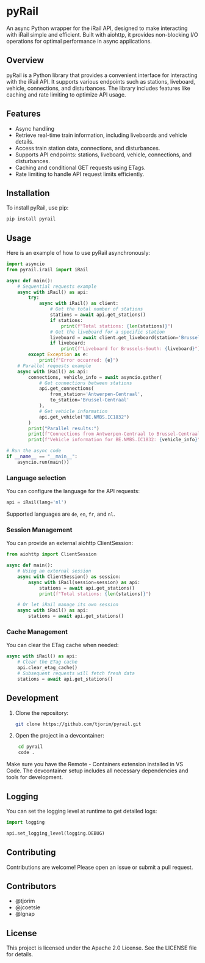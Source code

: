 # pyRail

An async Python wrapper for the iRail API, designed to make interacting with iRail simple and efficient.
Built with aiohttp, it provides non-blocking I/O operations for optimal performance in async applications.

## Overview

pyRail is a Python library that provides a convenient interface for interacting with the iRail API. It supports various endpoints such as stations, liveboard, vehicle, connections, and disturbances. The library includes features like caching and rate limiting to optimize API usage.

## Features

- Async handling
- Retrieve real-time train information, including liveboards and vehicle details.
- Access train station data, connections, and disturbances.
- Supports API endpoints: stations, liveboard, vehicle, connections, and disturbances.
- Caching and conditional GET requests using ETags.
- Rate limiting to handle API request limits efficiently.

## Installation

To install pyRail, use pip:

```bash
pip install pyrail
```

## Usage

Here is an example of how to use pyRail asynchronously:

```python
import asyncio
from pyrail.irail import iRail

async def main():
    # Sequential requests example
    async with iRail() as api:
        try:
            async with iRail() as client:
                # Get the total number of stations
                stations = await api.get_stations()
                if stations:
                    print(f"Total stations: {len(stations)}")
                # Get the liveboard for a specific station
                liveboard = await client.get_liveboard(station='Brussels-South')
                if liveboard:
                    print(f"Liveboard for Brussels-South: {liveboard}")
        except Exception as e:
            print(f"Error occurred: {e}")
    # Parallel requests example
    async with iRail() as api:
        connections, vehicle_info = await asyncio.gather(
            # Get connections between stations
            api.get_connections(
                from_station='Antwerpen-Centraal',
                to_station='Brussel-Centraal'
            ),
            # Get vehicle information
            api.get_vehicle("BE.NMBS.IC1832")
        )
        print("Parallel results:")
        print(f"Connections from Antwerpen-Centraal to Brussel-Centraal: {connections}")
        print(f"Vehicle information for BE.NMBS.IC1832: {vehicle_info}")

# Run the async code
if __name__ == "__main__":
    asyncio.run(main())
```

### Language selection

You can configure the language for the API requests:

```python
api = iRail(lang='nl')
```

Supported languages are `de`, `en`, `fr`, and `nl`.

### Session Management

You can provide an external aiohttp ClientSession:

```python
from aiohttp import ClientSession

async def main():
    # Using an external session
    async with ClientSession() as session:
        async with iRail(session=session) as api:
            stations = await api.get_stations()
            print(f"Total stations: {len(stations)}")

    # Or let iRail manage its own session
    async with iRail() as api:
        stations = await api.get_stations()
```

### Cache Management

You can clear the ETag cache when needed:

```python
async with iRail() as api:
    # Clear the ETag cache
    api.clear_etag_cache()
    # Subsequent requests will fetch fresh data
    stations = await api.get_stations()
```

## Development

1. Clone the repository:
   ```bash
   git clone https://github.com/tjorim/pyrail.git
   ```
2. Open the project in a devcontainer:
   ```bash
    cd pyrail
    code .
   ```

Make sure you have the Remote - Containers extension installed in VS Code. The devcontainer setup includes all necessary dependencies and tools for development.

## Logging

You can set the logging level at runtime to get detailed logs:

```python
import logging

api.set_logging_level(logging.DEBUG)
```

## Contributing

Contributions are welcome! Please open an issue or submit a pull request.

## Contributors

- @tjorim
- @jcoetsie
- @lgnap

## License

This project is licensed under the Apache 2.0 License. See the LICENSE file for details.
